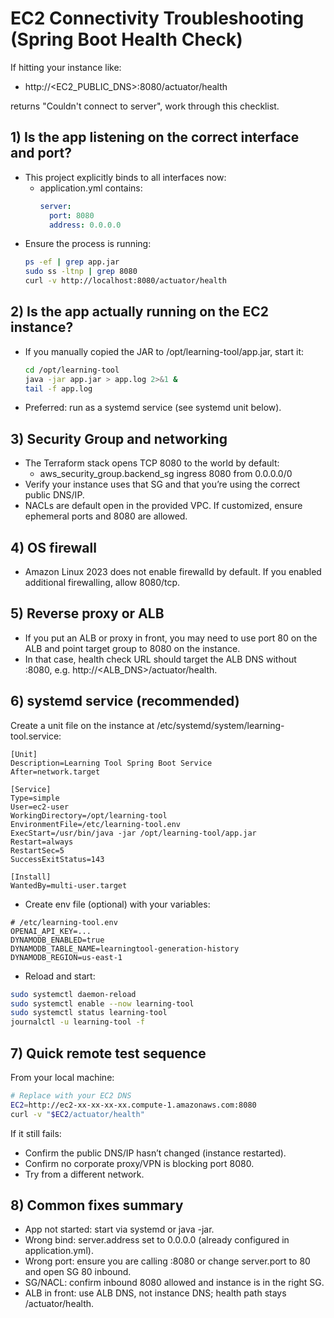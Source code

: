 # EC2 Connectivity Troubleshooting (Spring Boot Health Check)

If hitting your instance like:

- http://<EC2_PUBLIC_DNS>:8080/actuator/health

returns "Couldn't connect to server", work through this checklist.

## 1) Is the app listening on the correct interface and port?
- This project explicitly binds to all interfaces now:
  - application.yml contains:
    ```yaml
    server:
      port: 8080
      address: 0.0.0.0
    ```
- Ensure the process is running:
  ```bash
  ps -ef | grep app.jar
  sudo ss -ltnp | grep 8080
  curl -v http://localhost:8080/actuator/health
  ```

## 2) Is the app actually running on the EC2 instance?
- If you manually copied the JAR to /opt/learning-tool/app.jar, start it:
  ```bash
  cd /opt/learning-tool
  java -jar app.jar > app.log 2>&1 &
  tail -f app.log
  ```
- Preferred: run as a systemd service (see systemd unit below).

## 3) Security Group and networking
- The Terraform stack opens TCP 8080 to the world by default:
  - aws_security_group.backend_sg ingress 8080 from 0.0.0.0/0
- Verify your instance uses that SG and that you’re using the correct public DNS/IP.
- NACLs are default open in the provided VPC. If customized, ensure ephemeral ports and 8080 are allowed.

## 4) OS firewall
- Amazon Linux 2023 does not enable firewalld by default. If you enabled additional firewalling, allow 8080/tcp.

## 5) Reverse proxy or ALB
- If you put an ALB or proxy in front, you may need to use port 80 on the ALB and point target group to 8080 on the instance.
- In that case, health check URL should target the ALB DNS without :8080, e.g. http://<ALB_DNS>/actuator/health.

## 6) systemd service (recommended)
Create a unit file on the instance at /etc/systemd/system/learning-tool.service:

```
[Unit]
Description=Learning Tool Spring Boot Service
After=network.target

[Service]
Type=simple
User=ec2-user
WorkingDirectory=/opt/learning-tool
EnvironmentFile=/etc/learning-tool.env
ExecStart=/usr/bin/java -jar /opt/learning-tool/app.jar
Restart=always
RestartSec=5
SuccessExitStatus=143

[Install]
WantedBy=multi-user.target
```

- Create env file (optional) with your variables:
```
# /etc/learning-tool.env
OPENAI_API_KEY=...
DYNAMODB_ENABLED=true
DYNAMODB_TABLE_NAME=learningtool-generation-history
DYNAMODB_REGION=us-east-1
```

- Reload and start:
```bash
sudo systemctl daemon-reload
sudo systemctl enable --now learning-tool
sudo systemctl status learning-tool
journalctl -u learning-tool -f
```

## 7) Quick remote test sequence
From your local machine:
```bash
# Replace with your EC2 DNS
EC2=http://ec2-xx-xx-xx-xx.compute-1.amazonaws.com:8080
curl -v "$EC2/actuator/health"
```

If it still fails:
- Confirm the public DNS/IP hasn’t changed (instance restarted).
- Confirm no corporate proxy/VPN is blocking port 8080.
- Try from a different network.

## 8) Common fixes summary
- App not started: start via systemd or java -jar.
- Wrong bind: server.address set to 0.0.0.0 (already configured in application.yml).
- Wrong port: ensure you are calling :8080 or change server.port to 80 and open SG 80 inbound.
- SG/NACL: confirm inbound 8080 allowed and instance is in the right SG.
- ALB in front: use ALB DNS, not instance DNS; health path stays /actuator/health.
